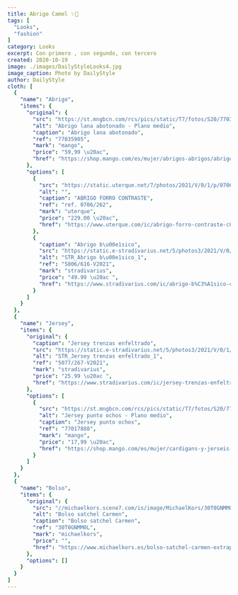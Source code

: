 ```yaml
---
title: Abrigo Camel ✨🤎 
tags: [
  "Looks",
  "fashion"
]
category: Looks
excerpt: Con primero , con segundo, con tercero
created: 2020-10-19
image: ./images/DailyStyleLooks4.jpg
image_caption: Photo by DailyStyle
author: DailyStyle
cloth: [
  {
    "name": "Abrigo",
    "items": {
      "original": {
        "src": "https://st.mngbcn.com/rcs/pics/static/T7/fotos/S20/77035905_09_B.jpg?ts=1593455633662&imwidth=258&imdensity=1",
        "alt": "Abrigo lana abotonado - Plano medio",
        "caption": "Abrigo lana abotonado",
        "ref": "77035905",
        "mark": "mango",
        "price": "59,99 \u20ac",
        "href": "https://shop.mango.com/es/mujer/abrigos-abrigos/abrigo-lana-abotonado_77035905.html"
      },
      "options": [
        {
          "src": "https://static.uterque.net/7/photos/2021/V/0/1/p/0706/262/756/0706262756_2_5_4.jpg?t=1607679198430",
          "alt": "",
          "caption": "ABRIGO FORRO CONTRASTE",
          "ref": "ref. 0706/262",
          "mark": "uterque",
          "price": "229.00 \u20ac",
          "href": "https://www.uterque.com/ic/abrigo-forro-contraste-c0p9130754.html"
        },
        {
          "caption": "Abrigo b\u00e1sico",
          "src": "https://static.e-stradivarius.net/5/photos3/2021/V/0/1/p/5806/616/450/5806616450_2_4_2.jpg?t=1607965833852",
          "alt": "STR_Abrigo b\u00e1sico_1",
          "ref": "5806/616-V2021",
          "mark": "stradivarius",
          "price": "49.99 \u20ac ",
          "href": "https://www.stradivarius.com/ic/abrigo-b%C3%A1sico-c0p302033431.html?colorId=450"
        }
      ]
    }
  },
  {
    "name": "Jersey",
    "items": {
      "original": {
        "caption": "Jersey trenzas enfeltrado",
        "src": "https://static.e-stradivarius.net/5/photos3/2021/V/0/1/p/5077/267/008/5077267008_2_4_2.jpg?t=1607621540659",
        "alt": "STR_Jersey trenzas enfeltrado_1",
        "ref": "5077/267-V2021",
        "mark": "stradivarius",
        "price": "25.99 \u20ac ",
        "href": "https://www.stradivarius.com/ic/jersey-trenzas-enfeltrado-c0p302028561.html?colorId=008"
      },
      "options": [
        {
          "src": "https://st.mngbcn.com/rcs/pics/static/T7/fotos/S20/77017888_05_D8.jpg?ts=1598603621981&imwidth=194&imdensity=1",
          "alt": "Jersey punto ochos - Plano medio",
          "caption": "Jersey punto ochos",
          "ref": "77017888",
          "mark": "mango",
          "price": "17,99 \u20ac",
          "href": "https://shop.mango.com/es/mujer/cardigans-y-jerseis-jerseis/jersey-punto-ochos_77017888.html?c=05"
        }
      ]
    }
  },
  {
    "name": "Bolso",
    "items": {
      "original": {
        "src": "//michaelkors.scene7.com/is/image/MichaelKors/30T0GNMM0L-0001_1?wid=558&hei=748&op_sharpen=1&resMode=sharp2&qlt=90",
        "alt": "Bolso satchel Carmen",
        "caption": "Bolso satchel Carmen",
        "ref": "30T0GNMM0L",
        "mark": "michaelkors",
        "price": "",
        "href": "https://www.michaelkors.es/bolso-satchel-carmen-extrapeque%C3%B1o-de-piel-saffiano-con-tiras-decorativas/_/R-30T0GNMM0L"
      },
      "options": []
    }
  }
]
---
```

